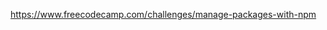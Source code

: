 <a href="https://www.freecodecamp.com/challenges/manage-packages-with-npm" target="_blank">https://www.freecodecamp.com/challenges/manage-packages-with-npm</a>
